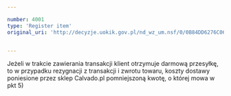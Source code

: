 ```yaml
---

number: 4001
type: 'Register item'
original_uri: 'http://decyzje.uokik.gov.pl/nd_wz_um.nsf/0/0B84DD6276C06EB2C1257AB800301DCA?OpenDocument'


---
```


Jeżeli w trakcie zawierania transakcji klient otrzymuje darmową przesyłkę, to w przypadku rezygnacji z transakcji i zwrotu towaru, koszty dostawy poniesione przez sklep Calvado.pl pomniejszoną kwotę, o której mowa w pkt 5)
